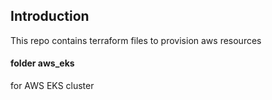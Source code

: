 ## Introduction
This repo contains terraform files to provision aws resources

#### folder aws_eks
for AWS EKS cluster
